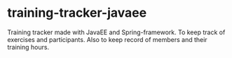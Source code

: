 # training-tracker-javaee
Training tracker made with JavaEE and Spring-framework. To keep track of exercises and participants. Also to keep record of members and their training hours. 
